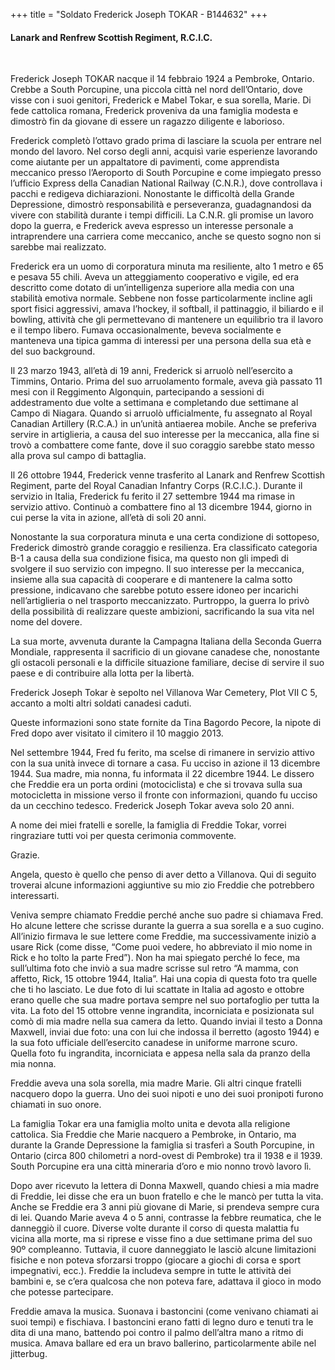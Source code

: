 +++
title = "Soldato Frederick Joseph TOKAR - B144632"
+++

#### Lanark and Renfrew Scottish Regiment, R.C.I.C.
<br>


Frederick Joseph TOKAR nacque il 14 febbraio 1924 a Pembroke, Ontario. Crebbe a South Porcupine, una piccola città nel nord dell’Ontario, dove visse con i suoi genitori, Frederick e Mabel Tokar, e sua sorella, Marie. Di fede cattolica romana, Frederick proveniva da una famiglia modesta e dimostrò fin da giovane di essere un ragazzo diligente e laborioso.

Frederick completò l’ottavo grado prima di lasciare la scuola per entrare nel mondo del lavoro. Nel corso degli anni, acquisì varie esperienze lavorando come aiutante per un appaltatore di pavimenti, come apprendista meccanico presso l’Aeroporto di South Porcupine e come impiegato presso l’ufficio Express della Canadian National Railway (C.N.R.), dove controllava i pacchi e redigeva dichiarazioni. Nonostante le difficoltà della Grande Depressione, dimostrò responsabilità e perseveranza, guadagnandosi da vivere con stabilità durante i tempi difficili. La C.N.R. gli promise un lavoro dopo la guerra, e Frederick aveva espresso un interesse personale a intraprendere una carriera come meccanico, anche se questo sogno non si sarebbe mai realizzato.

Frederick era un uomo di corporatura minuta ma resiliente, alto 1 metro e 65 e pesava 55 chili. Aveva un atteggiamento cooperativo e vigile, ed era descritto come dotato di un’intelligenza superiore alla media con una stabilità emotiva normale. Sebbene non fosse particolarmente incline agli sport fisici aggressivi, amava l’hockey, il softball, il pattinaggio, il biliardo e il bowling, attività che gli permettevano di mantenere un equilibrio tra il lavoro e il tempo libero. Fumava occasionalmente, beveva socialmente e manteneva una tipica gamma di interessi per una persona della sua età e del suo background.

Il 23 marzo 1943, all’età di 19 anni, Frederick si arruolò nell’esercito a Timmins, Ontario. Prima del suo arruolamento formale, aveva già passato 11 mesi con il Reggimento Algonquin, partecipando a sessioni di addestramento due volte a settimana e completando due settimane al Campo di Niagara. Quando si arruolò ufficialmente, fu assegnato al Royal Canadian Artillery (R.C.A.) in un’unità antiaerea mobile. Anche se preferiva servire in artiglieria, a causa del suo interesse per la meccanica, alla fine si trovò a combattere come fante, dove il suo coraggio sarebbe stato messo alla prova sul campo di battaglia.

Il 26 ottobre 1944, Frederick venne trasferito al Lanark and Renfrew Scottish Regiment, parte del Royal Canadian Infantry Corps (R.C.I.C.). Durante il servizio in Italia, Frederick fu ferito il 27 settembre 1944 ma rimase in servizio attivo. Continuò a combattere fino al 13 dicembre 1944, giorno in cui perse la vita in azione, all’età di soli 20 anni.

Nonostante la sua corporatura minuta e una certa condizione di sottopeso, Frederick dimostrò grande coraggio e resilienza. Era classificato categoria B-1 a causa della sua condizione fisica, ma questo non gli impedì di svolgere il suo servizio con impegno. Il suo interesse per la meccanica, insieme alla sua capacità di cooperare e di mantenere la calma sotto pressione, indicavano che sarebbe potuto essere idoneo per incarichi nell’artiglieria o nel trasporto meccanizzato. Purtroppo, la guerra lo privò della possibilità di realizzare queste ambizioni, sacrificando la sua vita nel nome del dovere.

La sua morte, avvenuta durante la Campagna Italiana della Seconda Guerra Mondiale, rappresenta il sacrificio di un giovane canadese che, nonostante gli ostacoli personali e la difficile situazione familiare, decise di servire il suo paese e di contribuire alla lotta per la libertà.

Frederick Joseph Tokar è sepolto nel Villanova War Cemetery, Plot VII C 5, accanto a molti altri soldati canadesi caduti.

Queste informazioni sono state fornite da Tina Bagordo Pecore, la nipote di Fred dopo aver visitato il cimitero il 10 maggio 2013.

Nel settembre 1944, Fred fu ferito, ma scelse di rimanere in servizio attivo con la sua unità invece di tornare a casa. Fu ucciso in azione il 13 dicembre 1944. Sua madre, mia nonna, fu informata il 22 dicembre 1944. Le dissero che Freddie era un porta ordini (motociclista) e che si trovava sulla sua motocicletta in missione verso il fronte con informazioni, quando fu ucciso da un cecchino tedesco. Frederick Joseph Tokar aveva solo 20 anni.

A nome dei miei fratelli e sorelle, la famiglia di Freddie Tokar, vorrei ringraziare tutti voi per questa cerimonia commovente.

Grazie.

Angela, questo è quello che penso di aver detto a Villanova. Qui di seguito troverai alcune informazioni aggiuntive su mio zio Freddie che potrebbero interessarti.

Veniva sempre chiamato Freddie perché anche suo padre si chiamava Fred. Ho alcune lettere che scrisse durante la guerra a sua sorella e a suo cugino. All’inizio firmava le sue lettere come Freddie, ma successivamente iniziò a usare Rick (come disse, “Come puoi vedere, ho abbreviato il mio nome in Rick e ho tolto la parte Fred”). Non ha mai spiegato perché lo fece, ma sull’ultima foto che inviò a sua madre scrisse sul retro “A mamma, con affetto, Rick, 15 ottobre 1944, Italia”. Hai una copia di questa foto tra quelle che ti ho lasciato. Le due foto di lui scattate in Italia ad agosto e ottobre erano quelle che sua madre portava sempre nel suo portafoglio per tutta la vita. La foto del 15 ottobre venne ingrandita, incorniciata e posizionata sul comò di mia madre nella sua camera da letto. Quando inviai il testo a Donna Maxwell, inviai due foto: una con lui che indossa il berretto (agosto 1944) e la sua foto ufficiale dell’esercito canadese in uniforme marrone scuro. Quella foto fu ingrandita, incorniciata e appesa nella sala da pranzo della mia nonna.

Freddie aveva una sola sorella, mia madre Marie. Gli altri cinque fratelli nacquero dopo la guerra. Uno dei suoi nipoti e uno dei suoi pronipoti furono chiamati in suo onore.

La famiglia Tokar era una famiglia molto unita e devota alla religione cattolica. Sia Freddie che Marie nacquero a Pembroke, in Ontario, ma durante la Grande Depressione la famiglia si trasferì a South Porcupine, in Ontario (circa 800 chilometri a nord-ovest di Pembroke) tra il 1938 e il 1939. South Porcupine era una città mineraria d’oro e mio nonno trovò lavoro lì.

Dopo aver ricevuto la lettera di Donna Maxwell, quando chiesi a mia madre di Freddie, lei disse che era un buon fratello e che le mancò per tutta la vita. Anche se Freddie era 3 anni più giovane di Marie, si prendeva sempre cura di lei. Quando Marie aveva 4 o 5 anni, contrasse la febbre reumatica, che le danneggiò il cuore. Diverse volte durante il corso di questa malattia fu vicina alla morte, ma si riprese e visse fino a due settimane prima del suo 90º compleanno. Tuttavia, il cuore danneggiato le lasciò alcune limitazioni fisiche e non poteva sforzarsi troppo (giocare a giochi di corsa e sport impegnativi, ecc.). Freddie la includeva sempre in tutte le attività dei bambini e, se c’era qualcosa che non poteva fare, adattava il gioco in modo che potesse partecipare.

Freddie amava la musica. Suonava i bastoncini (come venivano chiamati ai suoi tempi) e fischiava. I bastoncini erano fatti di legno duro e tenuti tra le dita di una mano, battendo poi contro il palmo dell’altra mano a ritmo di musica. Amava ballare ed era un bravo ballerino, particolarmente abile nel jitterbug.


